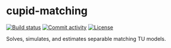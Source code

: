 # cupid-matching

<!-- [![Release](https://img.shields.io/github/v/release/bsalanie/cupid-matching-rev)](https://img.shields.io/github/v/release/bsalanie/cupid-matching-rev) -->
[![Build status](https://img.shields.io/github/actions/workflow/status/bsalanie/cupid-matching-rev/main.yml?branch=main)](https://github.com/bsalanie/cupid-matching-rev/actions/workflows/main.yml?query=branch%3Amain)
[![Commit activity](https://img.shields.io/github/commit-activity/m/bsalanie/cupid-matching-rev)](https://img.shields.io/github/commit-activity/m/bsalanie/cupid-matching-rev)
[![License](https://img.shields.io/github/license/bsalanie/cupid-matching-rev)](https://img.shields.io/github/license/bsalanie/cupid-matching-rev)


Solves, simulates, and estimates separable matching TU models.
